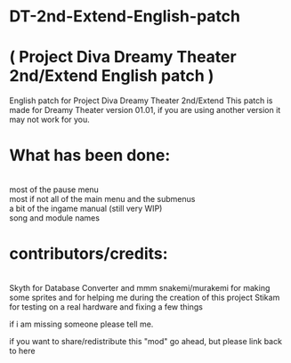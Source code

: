 # DT-2nd-Extend-English-patch 
# ( Project Diva Dreamy Theater 2nd/Extend English patch )

English patch for Project Diva Dreamy Theater 2nd/Extend
This patch is made for Dreamy Theater version 01.01, if you are using another version it may not work for you.

<h1>What has been done:</h1><br>
most of the pause menu<br>
most if not all of the main menu and the submenus<br>
a bit of the ingame manual (still very WIP)<br>
song and module names<br>

<h1>contributors/credits:</h1><br>
Skyth for Database Converter and mmm
snakemi/murakemi for making some sprites and for helping me during the creation of this project
Stikam for testing on a real hardware and fixing a few things

if i am missing someone please tell me.

if you want to share/redistribute this "mod" go ahead, but please link back to here
